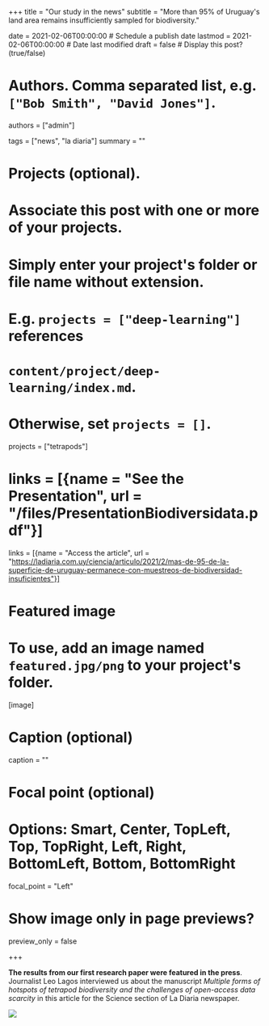 +++
title = "Our study in the news"
subtitle = "More than 95% of Uruguay's land area remains insufficiently sampled for biodiversity."

date = 2021-02-06T00:00:00  # Schedule a publish date
lastmod = 2021-02-06T00:00:00 # Date last modified
draft = false  # Display this post? (true/false)

# Authors. Comma separated list, e.g. `["Bob Smith", "David Jones"]`.
authors = ["admin"]

tags = ["news", "la diaria"]
summary = ""

# Projects (optional).
#   Associate this post with one or more of your projects.
#   Simply enter your project's folder or file name without extension.
#   E.g. `projects = ["deep-learning"]` references
#   `content/project/deep-learning/index.md`.
#   Otherwise, set `projects = []`.
projects = ["tetrapods"]

# links = [{name = "See the Presentation", url = "/files/PresentationBiodiversidata.pdf"}]
links = [{name = "Access the article", url = "https://ladiaria.com.uy/ciencia/articulo/2021/2/mas-de-95-de-la-superficie-de-uruguay-permanece-con-muestreos-de-biodiversidad-insuficientes"}]

# Featured image
# To use, add an image named `featured.jpg/png` to your project's folder.
[image]
  # Caption (optional)
  caption = ""

  # Focal point (optional)
  # Options: Smart, Center, TopLeft, Top, TopRight, Left, Right, BottomLeft, Bottom, BottomRight
  focal_point = "Left"

  # Show image only in page previews?
  preview_only = false

+++

**The results from our first research paper were featured in the press**. Journalist Leo Lagos interviewed us about the manuscript *Multiple forms of hotspots of tetrapod biodiversity and the challenges of open-access data scarcity* in this article for the Science section of La Diaria newspaper.  


![](/img/ladiaria-hotspots.jpeg)
